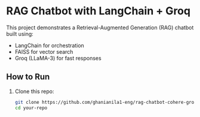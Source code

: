 # RAG Chatbot with LangChain + Groq

This project demonstrates a Retrieval-Augmented Generation (RAG) chatbot built using:
- LangChain for orchestration
- FAISS for vector search
- Groq (LLaMA-3) for fast responses

## How to Run
1. Clone this repo:
   ```bash
   git clone https://github.com/ghanianila1-eng/rag-chatbot-cohere-groq
   cd your-repo

